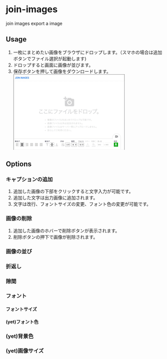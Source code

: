# join-images
 join images  export a image

## Usage
1. 一枚にまとめたい画像をブラウザにドロップします。（スマホの場合は追加ボタンでファイル選択が起動します)
1. ドロップすると画面に画像が並びます。
1. 保存ボタンを押して画像をダウンロードします。
![追加](https://github.com/shiba328/join-images/blob/doc/add.gif)

## Options

### キャプションの追加
1. 追加した画像の下部をクリックすると文字入力が可能です。
1. 追加した文字は出力画像に追加されます。
1. 文字は改行、フォントサイズの変更、フォント色の変更が可能です。


### 画像の削除
1. 追加した画像のホバーで削除ボタンが表示されます。
1. 削除ボタンの押下で画像が削除されます。

### 画像の並び

### 折返し

### 隙間

### フォント

#### フォントサイズ

#### (yet)フォント色

### (yet)背景色

### (yet)画像サイズ